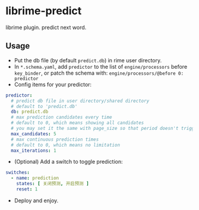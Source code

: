 # librime-predict
librime plugin. predict next word.

## Usage
* Put the db file (by default `predict.db`) in rime user directory.
* In `*.schema.yaml`, add `predictor` to the list of `engine/processors` before `key_binder`,
or patch the schema with: `engine/processors/@before 0: predictor`
* Config items for your predictor:
```yaml
predictor:
  # predict db file in user directory/shared directory
  # default to 'predict.db'
  db: predict.db
  # max prediction candidates every time
  # default to 0, which means showing all candidates
  # you may set it the same with page_size so that period doesn't trigger next page
  max_candidates: 5
  # max continuous prediction times
  # default to 0, which means no limitation
  max_iterations: 1
```
* (Optional) Add a switch to toggle prediction:
```yaml
switches:
  - name: prediction
    states: [ 关闭预测, 开启预测 ]
    reset: 1
```
* Deploy and enjoy.
